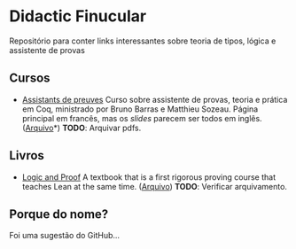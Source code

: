 # Didactic Finucular
Repositório para conter links interessantes sobre teoria de tipos, lógica e assistente de provas

## Cursos
* [Assistants de preuves](https://wikimpri.dptinfo.ens-cachan.fr/doku.php?id=cours:c-2-7-2)
Curso sobre assistente de provas, teoria e prática em Coq, ministrado por Bruno Barras e Matthieu Sozeau. Página principal em francês, mas os *slides* parecem ser todos em inglês. ([Arquivo](https://web.archive.org/web/20220607115252/https://wikimpri.dptinfo.ens-cachan.fr/doku.php?id=cours%3Ac-2-7-2)*)
**TODO**: Arquivar pdfs.

## Livros
* [Logic and Proof](https://leanprover.github.io/logic_and_proof/) 
A textbook that is a first rigorous proving course that teaches Lean at the same time. ([Arquivo]())
**TODO**: Verificar arquivamento.

## Porque do nome?
Foi uma sugestão do GitHub...
